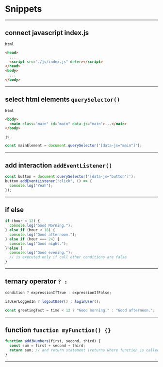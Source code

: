 # Snippets

---

## connect javascript index.js

`html`

```html
<head>
  ...
  <script src="./js/index.js" defer></script>
</head>
<body>
  ...
</body>
```

---

## select html elements `querySelector()`

`html`

```html
<body>
  <main class="main" id="main" data-js="main">...</main>
</body>
```

`js`

```js
const mainElement = document.querySelector('[data-js="main"]');
```

---

## add interaction `addEventListener()`

```js
const button = document.querySelector('[data-js="button"]');
button.addEventListener("click", () => {
  console.log("Yeah");
});
```

---

## if else

```js
if (hour < 12) {
  console.log("Good Morning.");
} else if (hour < 18) {
  console.log("Good afternoon.");
} else if (hour === 24) {
  console.log("Good night.");
} else {
  console.log("Good evening.");
  // is executed only if call other conditions are false
}
```

---

## ternary operator `? :`

```js
condition ? expressionIfTrue : expressionIfFalse;

isUserLoggedIn ? logoutUser() : loginUser();

const greetingText = time < 12 ? "Good morning." : "Good afternoon.";
```

---

## function `function myFunction() {}`

```js
function add3Numbers(first, second, third) {
  const sum = first + second + third;
  return sum; // and return statement (returns where function is called)
}
```

---
